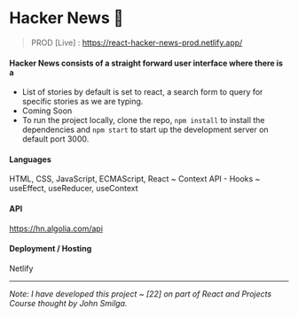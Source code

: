 # Hacker News 📰

> PROD [Live] : https://react-hacker-news-prod.netlify.app/

#### Hacker News consists of a straight forward user interface where there is a
- List of stories by default is set to react, a search form to query for specific stories as we are typing.
- Coming Soon
- To run the project locally, clone the repo, `npm install` to install the dependencies and `npm start` to start up the development server on default port 3000.

#### Languages

HTML, CSS, JavaScript, ECMAScript, React ~ Context API - Hooks ~ useEffect, useReducer, useContext

#### API

https://hn.algolia.com/api

#### Deployment / Hosting

Netlify

---

_Note: I have developed this project ~ [22] on part of React and Projects Course thought by John Smilga._

